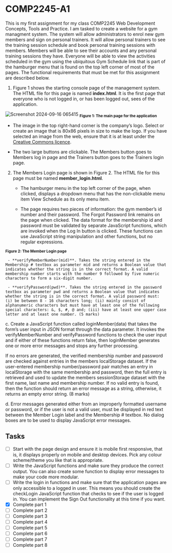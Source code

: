 # COMP2245-A1
This is my first assignment for my class COMP2245 Web Development Concepts, Tools and Practice. I am tasked to create a website for a gym managment system. The system will allow administrators to enrol new gym members and sign on personal trainers. It will allow personal trainers to see the training session schedule and book personal training sessions with members. Members will be able to see their accounts and any personal training sessions they have. Everyone will be able to view the activities scheduled in the gym using the ubiquitous Gym Schedule link that is part of the hamburger menu that is found on the top left corner of most of the pages. The functional requirements that must be met for this assignment are described below.

1. Figure 1 shows the starting console page of the management system. The HTML file for this page is named **index.html**. It is the first page that everyone who is not logged in, or has been logged out, sees of the application.

![Screenshot 2024-09-16 065415](https://github.com/user-attachments/assets/c4876489-6539-48fb-b900-78ce8ee72821)
**<sub>Figure 1: The main page for the application</sub>**

   - The image in the top right-hand corner is the company’s logo. Select or create an image that is 80x86 pixels in size to make the logo. If you have selected an image from the web, ensure that it is at least under the [Creative Commons licence](https://en.wikipedia.org/wiki/Creative_Commons_license#Types_of_license).

   - The two large buttons are clickable. The Members button goes to Members log in page and the Trainers button goes to the Trainers login page.


2. The Members Login page is shown in Figure 2. The HTML file for this page must be named
**member_login.html**.

   - The hamburger menu in the top left corner of the page, when clicked, displays a dropdown menu that has the non-clickable menu item View Schedule as its only menu item.

   - The page requires two pieces of information: the gym member’s id number and their password. The Forgot Password link remains on the page when clicked. The data format for the membership id and password must be validated by separate JavaScript functions, which are invoked when the Log In button is clicked. These functions can use JavaScript string manipulation and other functions, but no regular expressions.


**<sub>Figure 2: The Member Login page</sub>**

     - **verifyMemberNumber(mid)**. Takes the string entered in the Membership # textbox as parameter mid and returns a Boolean value that indicates whether the string is in the correct format. A valid membership number starts with the number 9 followed by five numeric characters to form a six-digit number.

     - **verifyPassword(pwd)**. Takes the string entered in the password textbox as parameter pwd and returns a Boolean value that indicates whether the string is in the correct format. A valid password must: (i) be between 8 - 16 characters long; (ii) mainly consist of alphanumeric characters but must have at least one of the following special characters: &, $, #, @ and; (iii) have at least one upper case letter and at least one number. (5 marks)

c. Create a JavaScript function called loginMember(data) that takes the form’s user input in JSON format through the data parameter. It invokes the verifyMemberNumber and verifyPassword functions to check the user input and if either of these functions return false, then loginMember generates one or more error messages and stops any further processing.

If no errors are generated, the verified membership number and password are checked against entries in the members localStorage dataset. If the user-entered membership number/password pair matches an entry in localStorage with the same membership and password, then the full entry is retrieved and used to update the members sessionStorage dataset with the first name, last name and membership number. If no valid entry is found, then the function should return an error message as a string, otherwise, it returns an empty error string. (8 marks)

d. Error messages generated either from an improperly formatted username or password, or if the user is not a valid user, must be displayed in red text between the Member Login label and the Membership # textbox. No dialog boxes are to be used to display JavaScript error messages.

## Tasks
- [ ] Start with the page design and ensure it is mobile first responsive, that is, it displays properly on mobile and desktop devices. Pick any colour scheme/theme you like that is appropriate.
- [ ] Write the JavaScript functions and make sure they produce the correct output. You can also create some function to display error messages to make your code more modular.
- [ ] Write the login in functions and make sure that the application pages are only accessible to a logged in user. This means you should create the checkLogin JavaScript function that checks to see if the user is logged in. You can implement the Sign Out functionality at this time if you want.
- [x] Complete part 1
- [ ] Complete part 2
- [ ] Complete part 3
- [ ] Complete part 4
- [ ] Complete part 5
- [ ] Complete part 6
- [ ] Complete part 7
- [ ] Complete part 8